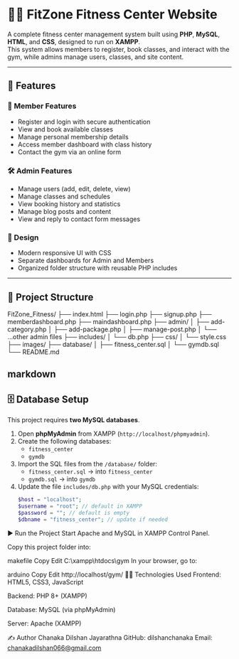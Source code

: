 # 🏋️‍♂️ FitZone Fitness Center Website

A complete fitness center management system built using **PHP**, **MySQL**, **HTML**, and **CSS**, designed to run on **XAMPP**.  
This system allows members to register, book classes, and interact with the gym, while admins manage users, classes, and site content.

---

## 📌 Features

### 👤 Member Features
- Register and login with secure authentication
- View and book available classes
- Manage personal membership details
- Access member dashboard with class history
- Contact the gym via an online form

### 🛠️ Admin Features
- Manage users (add, edit, delete, view)
- Manage classes and schedules
- View booking history and statistics
- Manage blog posts and content
- View and reply to contact form messages

### 🎨 Design
- Modern responsive UI with CSS
- Separate dashboards for Admin and Members
- Organized folder structure with reusable PHP includes

---

## 📂 Project Structure
FitZone_Fitness/
├── index.html
├── login.php
├── signup.php
├── memberdashboard.php
├── maindashboard.php
├── admin/
│ ├── add-category.php
│ ├── add-package.php
│ ├── manage-post.php
│ └── ...other admin files
├── includes/
│ └── db.php
├── css/
│ └── style.css
├── images/
├── database/
│ ├── fitness_center.sql
│ └── gymdb.sql
└── README.md

markdown
---

## 🗄️ Database Setup

This project requires **two MySQL databases**.

1. Open **phpMyAdmin** from XAMPP (`http://localhost/phpmyadmin`).
2. Create the following databases:
   - `fitness_center`
   - `gymdb`
3. Import the SQL files from the `/database/` folder:
   - `fitness_center.sql` → into `fitness_center`
   - `gymdb.sql` → into `gymdb`
4. Update the file `includes/db.php` with your MySQL credentials:
   ```php
   $host = "localhost";
   $username = "root"; // default in XAMPP
   $password = ""; // default is empty
   $dbname = "fitness_center"; // update if needed
▶️ Run the Project
Start Apache and MySQL in XAMPP Control Panel.

Copy this project folder into:

makefile
Copy
Edit
C:\xampp\htdocs\gym
In your browser, go to:

arduino
Copy
Edit
http://localhost/gym/
👨‍💻 Technologies Used
Frontend: HTML5, CSS3, JavaScript

Backend: PHP 8+ (XAMPP)

Database: MySQL (via phpMyAdmin)

Server: Apache (XAMPP)

✍️ Author
Chanaka Dilshan Jayarathna
GitHub: dilshanchanaka
Email: chanakadilshan066@gmail.com


